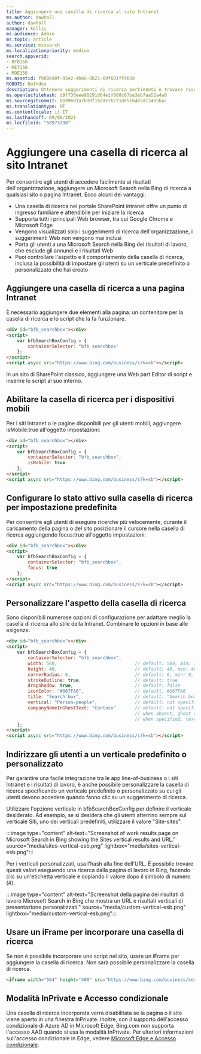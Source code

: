 ```yaml
---
title: Aggiungere una casella di ricerca al sito Intranet
ms.author: dawholl
author: dawholl
manager: kellis
ms.audience: Admin
ms.topic: article
ms.service: mssearch
ms.localizationpriority: medium
search.appverid:
- BFB160
- MET150
- MOE150
ms.assetid: f980b90f-95e2-4b66-8b21-69f601ff4b50
ROBOTS: NoIndex
description: Ottenere suggerimenti di ricerca pertinenti e trovare risultati di lavoro più velocemente aggiungendo una Microsoft Search di ricerca al sito o alla pagina Intranet.
ms.openlocfilehash: d9f730eee98291d64e1f860c67be3eb7aa52a4a8
ms.sourcegitcommit: bb99601a7bd0f16dde7b271de516465d134e5bac
ms.translationtype: MT
ms.contentlocale: it-IT
ms.lasthandoff: 09/08/2021
ms.locfileid: "58973798"
---
```

# <a name="add-a-search-box-to-your-intranet-site"></a>Aggiungere una casella di ricerca al sito Intranet

Per consentire agli utenti di accedere facilmente ai risultati dell'organizzazione, aggiungere un Microsoft Search nella Bing di ricerca a qualsiasi sito o pagina Intranet. Ecco alcuni dei vantaggi:

- Una casella di ricerca nel portale SharePoint intranet offre un punto di ingresso familiare e attendibile per iniziare la ricerca
- Supporta tutti i principali Web browser, tra cui Google Chrome e Microsoft Edge
- Vengono visualizzati solo i suggerimenti di ricerca dell'organizzazione, i suggerimenti Web non vengono mai inclusi
- Porta gli utenti a una Microsoft Search nella Bing dei risultati di lavoro, che esclude gli annunci e i risultati Web
- Puoi controllare l'aspetto e il comportamento della casella di ricerca, inclusa la possibilità di impostare gli utenti su un verticale predefinito o personalizzato che hai creato
  
## <a name="add-a-search-box-to-an-intranet-page"></a>Aggiungere una casella di ricerca a una pagina Intranet

È necessario aggiungere due elementi alla pagina: un contenitore per la casella di ricerca e lo script che la fa funzionare.
  
```html
<div id="bfb_searchbox"></div>
<script>
    var bfbSearchBoxConfig = {
        containerSelector: "bfb_searchbox"
    };
</script>
<script async src="https://www.bing.com/business/s?k=sb"></script>
```

In un sito di SharePoint classico, aggiungere una Web part Editor di script e inserire lo script al suo interno.
  
## <a name="enable-the-search-box-for-mobile"></a>Abilitare la casella di ricerca per i dispositivi mobili

Per i siti Intranet o le pagine disponibili per gli utenti mobili, aggiungere isMobile:true all'oggetto impostazioni:
  
```html
<div id="bfb_searchbox"></div>
<script>
    var bfbSearchBoxConfig = {
        containerSelector: "bfb_searchbox", 
        isMobile: true
    };
</script>
<script async src="https://www.bing.com/business/s?k=sb"></script>
```

## <a name="put-focus-on-the-search-box-by-default"></a>Configurare lo stato attivo sulla casella di ricerca per impostazione predefinita

Per consentire agli utenti di eseguire ricerche più velocemente, durante il caricamento della pagina o del sito posizionare il cursore nella casella di ricerca aggiungendo focus:true all'oggetto impostazioni:
  
```html
<div id="bfb_searchbox"></div>
<script>
    var bfbSearchBoxConfig = {
        containerSelector: "bfb_searchbox",
        focus: true
    };
</script>
<script async src="https://www.bing.com/business/s?k=sb"></script>
```

## <a name="customize-the-appearance-of-the-search-box"></a>Personalizzare l'aspetto della casella di ricerca 

Sono disponibili numerose opzioni di configurazione per adattare meglio la casella di ricerca allo stile della Intranet. Combinare le opzioni in base alle esigenze.

```html
<div id="bfb_searchbox"></div>
<script>
    var bfbSearchBoxConfig = {
        containerSelector: "bfb_searchbox",
        width: 560,                             // default: 560, min: 360, max: 650
        height: 40,                             // default: 40, min: 40, max: 72
        cornerRadius: 6,                        // default: 6, min: 0, max: 25                                   
        strokeOutline: true,                    // default: true
        dropShadow: true,                       // default: false
        iconColor: "#067FA6",                   // default: #067FA6
        title: "Search box",                    // default: "Search box"
        vertical: "Person-people",              // default: not specified, search box directs to the All vertical on the WORK results page
        companyNameInGhostText: "Contoso"       // default: not specified
                                                // when absent, ghost text will be "Search work"
                                                // when specified, text will be "Search <companyNameInGhostText>"
    };
</script>
<script async src="https://www.bing.com/business/s?k=sb"></script>
```

## <a name="direct-users-to-a-default-or-custom-vertical"></a>Indirizzare gli utenti a un verticale predefinito o personalizzato

Per garantire una facile integrazione tra le app line-of-business o i siti Intranet e i risultati di lavoro, è anche possibile personalizzare la casella di ricerca specificando un verticale predefinito o personalizzato su cui gli utenti devono accedere quando fanno clic su un suggerimento di ricerca.

Utilizzare l'opzione verticale in bfbSearchBoxConfig per definire il verticale desiderato. Ad esempio, se si desidera che gli utenti atterrino sempre sul verticale Siti, uno dei verticali predefiniti, utilizzare il valore "Site-sites".

:::image type="content" alt-text="Screenshot of work results page on Microsoft Search in Bing showing the Sites vertical results and URL." source="media/sites-vertical-esb.png" lightbox="media/sites-vertical-esb.png":::

Per i verticali personalizzati, usa l'hash alla fine dell'URL. È possibile trovare questi valori eseguendo una ricerca dalla pagina di lavoro in Bing, facendo clic su un'etichetta verticale e copiando il valore dopo il simbolo di numero (#).

:::image type="content" alt-text="Screenshot della pagina dei risultati di lavoro Microsoft Search in Bing che mostra un URL e risultati verticali di presentazione personalizzati." source="media/custom-vertical-esb.png" lightbox="media/custom-vertical-esb.png":::

## <a name="use-an-iframe-to-embed-a-search-box"></a>Usare un iFrame per incorporare una casella di ricerca

Se non è possibile incorporare uno script nel sito, usare un iFrame per aggiungere la casella di ricerca. Non sarà possibile personalizzare la casella di ricerca.
  
```html
<iframe width="564" height="400" src="https://www.bing.com/business/searchbox"></iframe>
```

## <a name="inprivate-mode-and-conditional-access"></a>Modalità InPrivate e Accesso condizionale

Una casella di ricerca incorporata verrà disabilitata se la pagina o il sito viene aperto in una finestra InPrivate. Inoltre, con il supporto dell'accesso condizionale di Azure AD in Microsoft Edge, Bing.com non supporta l'accesso AAD quando si usa la modalità InPrivate. Per ulteriori informazioni sull'accesso condizionale in Edge, vedere [Microsoft Edge e Accesso condizionale](/deployedge/ms-edge-security-conditional-access#accessing-conditional-access-protected-resources-in-microsoft-edge). 
